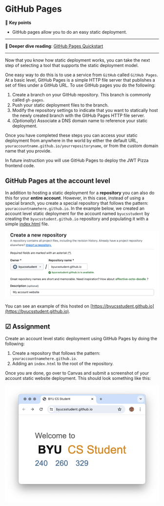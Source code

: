 # GitHub Pages

🔑 **Key points**

- GitHub pages allow you to do an easy static deployment.

---

📖 **Deeper dive reading**: [GitHub Pages Quickstart](https://docs.github.com/en/pages/quickstart)

---

Now that you know how static deployment works, you can take the next step of selecting a tool that supports the static deployment model.

One easy way to do this is to use a service from `GitHub` called `GitHub Pages`. At a basic level, GitHub Pages is a simple HTTP file server that publishes a set of files under a GitHub URL. To use GitHub pages you do the following:

1. Create a branch on your GitHub repository. This branch is commonly called `gh-pages`.
1. Push your static deployment files to the branch.
1. Modify the repository settings to indicate that you want to statically host the newly created branch with the GitHub Pages HTTP file server.
1. (_Optionally_) Associate a DNS domain name to reference your static deployment.

Once you have completed these steps you can access your static deployment from anywhere in the world by either the default URL, `youraccountname.github.io/yourrepositoryname`, or from the custom domain name that you provide.

In future instruction you will use GitHub Pages to deploy the JWT Pizza frontend code.

## GitHub Pages at the account level

In addition to hosting a static deployment for a **repository** you can also do this for your **entire account**. However, in this case, instead of using a special branch, you create a special repository that follows the pattern: `youraccountnamehere.github.io`. In the example below, we created an account level static deployment for the account named `byucsstudent` by creating the `byucsstudent.github.io` repository and populating it with a simple [index.html](gitHubPagesExample/index.html) file.

![Create account GitHub pages](createAccountGitHubPages.png)

You can see an example of this hosted on [https://byucsstudent.github.io](https://byucsstudent.github.io).

## ☑ Assignment

Create an account level static deployment using GitHub Pages by doing the following:

1. Create a repository that follows the pattern: `youraccountnamehere.github.io`.
1. Adding an `index.html` to the root of the repository.

Once you are done, go over to Canvas and submit a screenshot of your account static website deployment. This should look something like this:

![Sample GitHub Pages site](sampleGitHubPagesSite.png)
